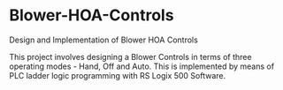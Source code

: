 # Blower-HOA-Controls
Design and Implementation of Blower HOA Controls 

This project involves designing a Blower Controls in terms of three operating modes - Hand, Off and Auto. 
This is implemented by means of PLC ladder logic programming with RS Logix 500 Software.
